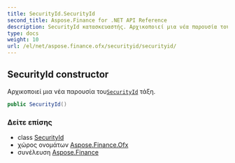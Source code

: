 ```yaml
---
title: SecurityId.SecurityId
second_title: Aspose.Finance for .NET API Reference
description: SecurityId κατασκευαστής. Αρχικοποιεί μια νέα παρουσία τουSecurityId τάξη.
type: docs
weight: 10
url: /el/net/aspose.finance.ofx/securityid/securityid/
---
```

## SecurityId constructor

Αρχικοποιεί μια νέα παρουσία του[`SecurityId`](../) τάξη.

```csharp
public SecurityId()
```

### Δείτε επίσης

* class [SecurityId](../)
* χώρος ονομάτων [Aspose.Finance.Ofx](../../securityid/)
* συνέλευση [Aspose.Finance](../../../)


